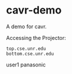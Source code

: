 # cavr-demo
A demo for cavr.


Accessing the Projector:

    top.cse.unr.edu
    bottom.cse.unr.edu

user1
panasonic
